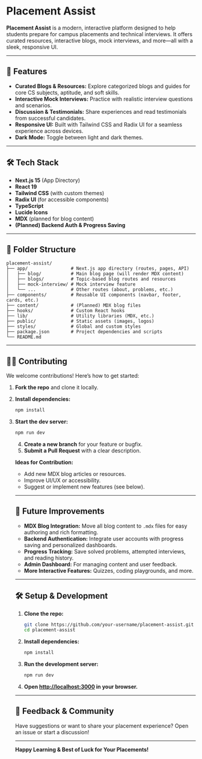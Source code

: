 # Placement Assist

**Placement Assist** is a modern, interactive platform designed to help students prepare for campus placements and technical interviews. It offers curated resources, interactive blogs, mock interviews, and more—all with a sleek, responsive UI.

---

## 🚀 Features

- **Curated Blogs & Resources:**
  Explore categorized blogs and guides for core CS subjects, aptitude, and soft skills.
- **Interactive Mock Interviews:**
  Practice with realistic interview questions and scenarios.
- **Discussion & Testimonials:**
  Share experiences and read testimonials from successful candidates.
- **Responsive UI:**
  Built with Tailwind CSS and Radix UI for a seamless experience across devices.
- **Dark Mode:**
  Toggle between light and dark themes.

---

## 🛠️ Tech Stack

- **Next.js 15** (App Directory)
- **React 19**
- **Tailwind CSS** (with custom themes)
- **Radix UI** (for accessible components)
- **TypeScript**
- **Lucide Icons**
- **MDX** (planned for blog content)
- **(Planned) Backend Auth & Progress Saving**

---

## 📁 Folder Structure
```
placement-assist/
├── app/                # Next.js app directory (routes, pages, API)
│   ├── blog/           # Main blog page (will render MDX content)
│   ├── blogs/          # Topic-based blog routes and resources
│   ├── mock-interview/ # Mock interview feature
│   └── ...             # Other routes (about, problems, etc.)
├── components/         # Reusable UI components (navbar, footer, cards, etc.)
├── content/            # (Planned) MDX blog files
├── hooks/              # Custom React hooks
├── lib/                # Utility libraries (MDX, etc.)
├── public/             # Static assets (images, logos)
├── styles/             # Global and custom styles
├── package.json        # Project dependencies and scripts
└── README.md
```


---

## 🧑‍💻 Contributing

We welcome contributions! Here’s how to get started:

1. **Fork the repo** and clone it locally.
2. **Install dependencies:**
   ```sh
   npm install
   ```
3. **Start the dev server:**
      ```sh
      npm run dev
      ```
   4. **Create a new branch** for your feature or bugfix.
   5. **Submit a Pull Request** with a clear description.

   **Ideas for Contribution:**
   - Add new MDX blog articles or resources.
   - Improve UI/UX or accessibility.
   - Suggest or implement new features (see below).

   ---

   ## 🌱 Future Improvements

   - **MDX Blog Integration:**
     Move all blog content to `.mdx` files for easy authoring and rich formatting.
   - **Backend Authentication:**
     Integrate user accounts with progress saving and personalized dashboards.
   - **Progress Tracking:**
     Save solved problems, attempted interviews, and reading history.
   - **Admin Dashboard:**
     For managing content and user feedback.
   - **More Interactive Features:**
     Quizzes, coding playgrounds, and more.

   ---

   ## 🛠️ Setup & Development

   1. **Clone the repo:**
      ```sh
      git clone https://github.com/your-username/placement-assist.git
      cd placement-assist
      ```
   2. **Install dependencies:**
      ```sh
      npm install
      ```
   3. **Run the development server:**
      ```sh
      npm run dev
      ```
   4. **Open [http://localhost:3000](http://localhost:3000) in your browser.**

   ---

   ## 📢 Feedback & Community

   Have suggestions or want to share your placement experience?
   Open an issue or start a discussion!

   ---

   **Happy Learning & Best of Luck for Your Placements!**
